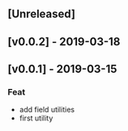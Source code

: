 <a name="unreleased"></a>
## [Unreleased]

<a name="v0.0.2"></a>
## [v0.0.2] - 2019-03-18

<a name="v0.0.1"></a>
## [v0.0.1] - 2019-03-15
### Feat
- add field utilities
- first utility

